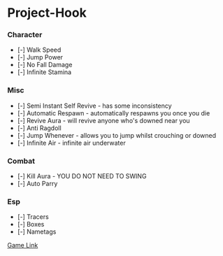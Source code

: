 # Project-Hook
### Character
* [-] Walk Speed
* [-] Jump Power
* [-] No Fall Damage
* [-] Infinite Stamina

### Misc
* [-] Semi Instant Self Revive   -   has some inconsistency
* [-] Automatic Respawn          -   automatically respawns you once you die
* [-] Revive Aura                -   will revive anyone who's downed near you
* [-] Anti Ragdoll
* [-] Jump Whenever              -   allows you to jump whilst crouching or downed
* [-] Infinite Air               -   infinite air underwater

### Combat
* [-] Kill Aura - YOU DO NOT NEED TO SWING
* [-] Auto Parry

### Esp
* [-] Tracers
* [-] Boxes
* [-] Nametags

[Game Link](https://www.roblox.com/games/4282985734/redir)
